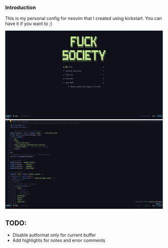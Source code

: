 ### Introduction

This is my personal config for neovim that I created using kickstart. You can have it if you want to ;)

[startScreen]: ./extras/screenshot-dashboard.png
[code]: ./extras/screenshot-code.png

![Start screenshot][startScreen]
![Code screenshot][code]

## TODO:
- Disable autformat only for current buffer
- Add highlights for notes and error comments
